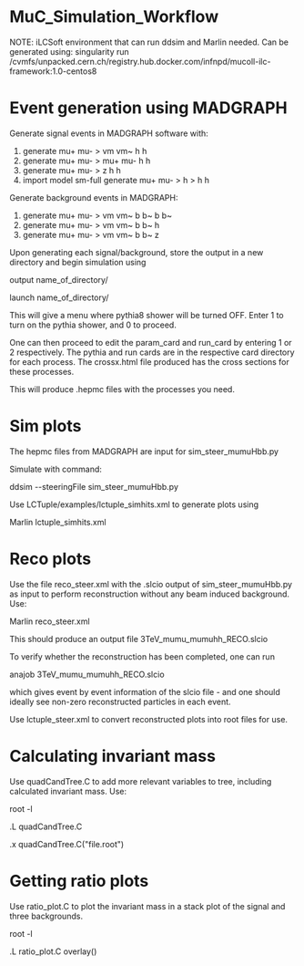# MuC_Simulation_Workflow

NOTE: iLCSoft environment that can run ddsim and Marlin needed. Can be generated using:
singularity run /cvmfs/unpacked.cern.ch/registry.hub.docker.com/infnpd/mucoll-ilc-framework:1.0-centos8

# Event generation using MADGRAPH 

Generate signal events in MADGRAPH software with: 
1. generate mu+ mu- > vm vm~ h h
2. generate mu+ mu- > mu+ mu- h h
3. generate mu+ mu- > z h h
4. import model sm-full
generate mu+ mu- > h > h h

Generate background events in MADGRAPH:
1. generate mu+ mu- > vm vm~ b b~ b b~
2. generate mu+ mu- > vm vm~ b b~ h
3. generate mu+ mu- > vm vm~ b b~ z

Upon generating each signal/background, store the output in a new directory and begin simulation using 

output name_of_directory/

launch name_of_directory/

This will give a menu where pythia8 shower will be turned OFF. Enter 1 to turn on the pythia shower, and 0 to proceed. 

One can then proceed to edit the param_card and run_card by entering 1 or 2 respectively. The pythia and run cards are in the respective card directory for each process. The crossx.html file produced has the cross sections for these processes. 

This will produce .hepmc files with the processes you need. 


# Sim plots

The hepmc files from MADGRAPH are input for sim_steer_mumuHbb.py 

Simulate with command: 

ddsim --steeringFile sim_steer_mumuHbb.py 

Use LCTuple/examples/lctuple_simhits.xml to generate plots using 

Marlin lctuple_simhits.xml


# Reco plots 

Use the file reco_steer.xml with the .slcio output of sim_steer_mumuHbb.py as input to perform reconstruction without any beam induced background. Use: 

Marlin reco_steer.xml 

This should produce an output file 3TeV_mumu_mumuhh_RECO.slcio 

To verify whether the reconstruction has been completed, one can run 

anajob 3TeV_mumu_mumuhh_RECO.slcio

which gives event by event information of the slcio file - and one should ideally see non-zero reconstructed particles in each event.

Use lctuple_steer.xml to convert reconstructed plots into root files for use. 


# Calculating invariant mass

Use quadCandTree.C to add more relevant variables to tree, including calculated invariant mass. Use:

root -l

.L quadCandTree.C

.x quadCandTree.C("file.root")

# Getting ratio plots 

Use ratio_plot.C to plot the invariant mass in a stack plot of the signal and three backgrounds. 

root -l

.L ratio_plot.C
overlay()


